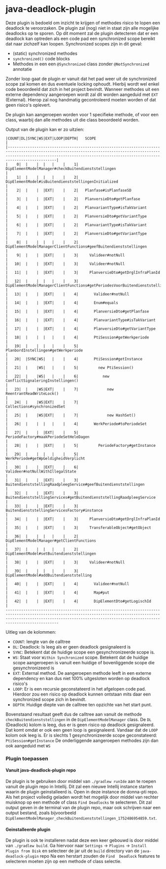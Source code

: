 <!-- Plugin description -->
# java-deadlock-plugin

Deze plugin is bedoeld om inzicht te krijgen of methodes risico te lopen een deadlock te veroorzaken. De plugin zal (nog) niet in staat zijn alle 
mogelijke deadlocks op te sporen. Op dit moment zal de plugin detecteren dat er een deadlock kan optreden als een code pad een synchronized scope 
bereikt dat naar zichzelf kan loopen. Synchronized scopes zijn in dit geval:
- (static) synchronized methodes
- `synchronized()` code blocks
- Methodes in een een `@Synchronized` class zonder `@NotSynchronized` annotatie

Zonder loop gaat de plugin er vanuit dat het pad weer uit de synchronized scope zal komen en dus eventuele locking ophoudt. Hierbij wordt wel enkel
code beoordeeld dat zich in het project bevindt. Wanneer methodes uit een externe dependency aangeroepen wordt zal dit worden aangeduid met `EXT` 
(External). Hierop zal nog handmatig gecontroleerd moeten worden of dat geen risico's oplevert.

De plugin kan aangeroepen worden voor 1 specifieke methode, of voor een class, waarbij dan alle methodes uit die class beoordeeld worden.

Output van de plugin kan er zo uitzien:
````------------------------------------------------------------------------------------------------------------------------------------------------------------------------------------------------------------------------------------------
|COUNT|DL|SYNC|WS|EXT|LOOP|DEPTH|   SCOPE                                                                                                                                                                                                |
|----------------------------------------------------------------------------------------------------------------------------------------------------------------------------------------------------------------------------------------|
|    0|  |    |  |   |    |    1| DipElementModelManager#checkBuitendienststellingen                                                                                                                                                     |
|    1|  |    |  |   |    |    2|   DipElementModel#isBuitendienststellingenInitialized                                                                                                                                                  |
|    2|  |    |  |EXT|    |    2|   Planfase#isPlanfaseSD                                                                                                                                                                                |
|    3|  |    |  |EXT|    |    2|   PlanversieDto#getPlanfase                                                                                                                                                                            |
|    4|  |    |  |EXT|    |    2|   PlanvariantType#isTakVariant                                                                                                                                                                         |
|    5|  |    |  |EXT|    |    2|   PlanversieDto#getVariantType                                                                                                                                                                         |
|    6|  |    |  |EXT|    |    2|   PlanvariantType#isTakVariant                                                                                                                                                                         |
|    7|  |    |  |EXT|    |    2|   PlanversieDto#getVariantType                                                                                                                                                                         |
|    8|  |    |  |   |    |    2|   DipElementModelManagerClientFunctions#geefBuitendienststellingen                                                                                                                                     |
|    9|  |    |  |EXT|    |    3|     Valideer#notNull                                                                                                                                                                                   |
|   10|  |    |  |EXT|    |    3|     Valideer#notNull                                                                                                                                                                                   |
|   11|  |    |  |EXT|    |    3|     PlanversieDto#getDrglInfraPlanId                                                                                                                                                                   |
|   12|  |    |  |   |    |    3|     DipElementModelManagerClientFunctions#getPeriodesVoorBuitendienststellingenUitPlanversie                                                                                                           |
|   13|  |    |  |EXT|    |    4|       Valideer#notNull                                                                                                                                                                                 |
|   14|  |    |  |EXT|    |    4|       Enum#equals                                                                                                                                                                                      |
|   15|  |    |  |EXT|    |    4|       PlanversieDto#getPlanfase                                                                                                                                                                        |
|   16|  |    |  |EXT|    |    4|       PlanvariantType#isTakVariant                                                                                                                                                                     |
|   17|  |    |  |EXT|    |    4|       PlanversieDto#getVariantType                                                                                                                                                                     |
|   18|  |    |  |   |    |    4|       PtiSession#getWerkperiode                                                                                                                                                                        |
|   19|  |    |  |   |    |    5|         PlanbordInstellingen#getWerkperiode                                                                                                                                                            |
|   20|  |SYNC|WS|   |    |    4|       PtiSession#getInstance                                                                                                                                                                           |
|   21|  |    |WS|   |    |    5|         new PtiSession()                                                                                                                                                                               |
|   22|  |    |WS|   |    |    6|           new ConflictSignaleringInstellingen()                                                                                                                                                        |
|   23|  |    |WS|EXT|    |    7|             new ReentrantReadWriteLock()                                                                                                                                                               |
|   24|  |    |WS|EXT|    |    7|             Collections#synchronizedSet                                                                                                                                                                |
|   25|  |    |WS|EXT|    |    7|             new HashSet()                                                                                                                                                                              |
|   26|  |    |  |   |    |    4|       WerkPeriode#toPeriodeSet                                                                                                                                                                         |
|   27|  |    |  |EXT|    |    5|         PeriodeFactory#maakPeriodeSetHeleDagen                                                                                                                                                         |
|   28|  |    |  |EXT|    |    5|         PeriodeFactory#getInstance                                                                                                                                                                     |
|   29|  |    |  |   |    |    5|         WerkPeriode#getWpGeldigheidVerplicht                                                                                                                                                           |
|   30|  |    |  |EXT|    |    6|           Valideer#notNullWithIllegalState                                                                                                                                                             |
|   31|  |    |  |EXT|    |    3|     BuitendienststellingRaadpleegService#geefBuitendienststellingen                                                                                                                                    |
|   32|  |    |  |EXT|    |    3|     BuitendienststellingServices#getBuitendienststellingRaadpleegService                                                                                                                               |
|   33|  |    |  |EXT|    |    3|     BuitendienststellingServicesFactory#instance                                                                                                                                                       |
|   34|  |    |  |EXT|    |    3|     PlanversieDto#getDrglInfraPlanId                                                                                                                                                                   |
|   35|  |    |  |EXT|    |    3|     TransferableObject#getObject                                                                                                                                                                       |
|   36|  |    |  |   |    |    2|   DipElementModelManager#getClientFunctions                                                                                                                                                            |
|   37|  |    |  |   |    |    2|   DipElementModel#setBuitendienststellingen                                                                                                                                                            |
|   38|  |    |  |EXT|    |    3|     Valideer#notNull                                                                                                                                                                                   |
|   39|  |    |  |   |    |    3|     DipElementModel#addBuitendienststelling                                                                                                                                                            |
|   40|  |    |  |EXT|    |    4|       Valideer#notNull                                                                                                                                                                                 |
|   41|  |    |  |EXT|    |    4|       Map#put                                                                                                                                                                                          |
|   42|  |    |  |EXT|    |    4|       DipElementDto#getLogischId                                                                                                                                                                       |
------------------------------------------------------------------------------------------------------------------------------------------------------------------------------------------------------------------------------------------
````

Uitleg van de kolommen:
- `COUNT`:  lengte van de calltree
- `DL`: Deadlock: Is leeg als er geen deadlock gesignaleerd is
- `SYNC`: Betekent dat de huidige scope een gesynchronizeerde scope is.
- `WS`: Staat voor `Within Synchronized` scope. Betekent dat de huidige scope aangeroepen is vanuit een huidige of bovenliggende scope die gesynchronizeerd is
- `EXT`: External method. De aangeroepen methode leeft in een externe dependency en kan dus niet 100% uitgesloten worden op deadlock risico's
- `LOOP`: Er is een recursie geconstateerd in het afgelopen code pad. Hierdoor zou een risico op deadlock kunnen ontstaan mits daar een synchronized scope zich in bevindt.
- `DEPTH`: Huidige diepte van de calltree ten opzichte van het start punt. 

Bovenstaand resultaat geeft dus de calltree aan vanuit de methode `checkBuitendienststellingen` in de `DipElementModelManager` class. De `DL` (Deadlock) kolom is leeg, 
dus er is geen risico op deadlock gesignaleerd. Dat komt omdat er ook een geen loop is gesignaleerd. Vandaar dat de `LOOP` kolom ook leeg is. 
Er is slechts 1 gesynchronizeerde scope geconstateerd: `PtiSession#getInstance` De onderliggende aangeroepen methodes zijn dan ook aangeduid met `WS`

### Plugin toepassen
#### Vanuit java-deadlock-plugin repo
De plugin is te gebruiken door middel van `./gradlew runIde` aan te roepen vanuit de plugin repo in Intellij. Dit zal een nieuwe Intellij instance starten waarin de plugin geinstalleerd is.
Open in deze instance de donna-pti repo. Als het project volledig geladen wordt het mogelijk door middel van rechter muisknop op een methode of class `Find Deadlocks` te selecteren. 
Dit zal output geven in de terminal van de plugin repo, maar ook schrijven naar een output bestand, zoals bijvoorbeeld `DipElementModelManager_checkBuitendienststellingen_1752486954859.txt`.

#### Geinstalleerde plugin
De plugin is ook te installeren nadat deze een keer gebouwd is door middel van `./gradlew build`. 
Ga hiervoor naar `Settings` -> `Plugins` -> `Install Plugin from Disk` en selecteer de jar uit de `build` directory van de `java-deadlock-plugin` repo
Na een herstart zouden de `Find  Deadlock` features te selecteren moeten zijn op een methode of class selectie.
<!-- Plugin description end -->